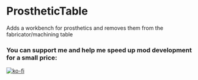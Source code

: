 # ProstheticTable
Adds a workbench for prosthetics and removes them from the fabricator/machining table


### You can support me and help me speed up mod development for a small price: 
[![ko-fi](https://www.ko-fi.com/img/donate_sm.png)](https://ko-fi.com/A0A0IJ2R)
